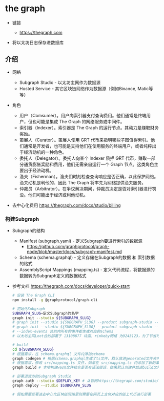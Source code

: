 # the graph
- 链接
    - https://thegraph.com

- 将以太坊日志保存进数据库

## 介绍
- 网络
    - Subgraph Studio - 以太坊主网作为数据源
    - Hosted Service - 其它区块链网络作为数据源（例如Binance, Matic等等）

- 角色
    - 用户（Comsumer）。用户向索引器支付查询费用。他们通常是终端用户，但也可能是集成 The Graph 的网络服务或中间件。
    - 索引器（Indexer）。索引器是 The Graph 的运行节点。其动力是赚取财务奖励。
    - 策展人（Curator）。策展人使用 GRT 代币来指明哪些子图值得索引。他们通常是开发者，也可能是支持他们在使用服务的终端用户，或者纯粹出于经济动机的一种角色。
    - 委托人（Delegator）。委托人向某个 Indexer 质押 GRT 代币，赚取一部分通货膨胀奖励和费用，他们无需亲自运行一个 Graph 节点。这类角色主要出于经济动机。
    - 渔夫（Fisherman）。渔夫们时刻检查查询响应是否正确，以此保护网络。渔夫动机是利他的，因此 The Graph 将率先为网络提供渔夫服务。
    - 仲裁员（Arbitrator）。在争议解决期间，仲裁员决定是否对索引器进行罚没。他们可能出于经济或利他动机。

- 去中心化费用 https://thegraph.com/docs/studio/billing

### 构建Subgraph
- Subgraph的结构
    - Manifest (subgraph.yaml) - 定义Subgraph要进行索引的数据源
        - https://github.com/graphprotocol/graph-node/blob/master/docs/subgraph-manifest.md
    - Schema (schema.graphql) - 定义存储在Subgraph的数据 和 索引数据的格式
    - AssemblyScript Mappings (mapping.ts) - 定义代码流程，将数据源的数据转为Subgraph定义的数据格式

- 参考文档 https://thegraph.com/docs/developer/quick-start
    ```bash
    # 安装 The Graph CLI 
    npm install -g @graphprotocol/graph-cli

    # 初始化Subgraph
    SUBGRAPH_SLUG=定义Subgraph的名字
    graph init --studio ${SUBGRAPH_SLUG}
    # graph init --studio ${SUBGRAPH_SLUG} --product subgraph-studio --index-events --network mainnet --contract-name Loot --from-contract 0xff9c1b15b16263c61d017ee9f65c50e4ae0113d7
    # graph init --studio ${SUBGRAPH_SLUG} --product subgraph-studio --index-events --network rinkeby --contract-name Loot --from-contract 0x117814e91a04067f11b5c16c75e8e21845a506ea
    # --index-events 合约内所有的事件都生成对应的schema
    # 以太坊主网Loot合约部署于 13108877 块高，rinkeby网络 为9243123，为了节省时间设置从特定的块高开始同步 dataSources[0].source.startBlock = 13108877

    # build
    cd ${SUBGRAPH_SLUG}
    # 根据需求，在 schema.graphql 文件内添加schema
    graph codegen # 根据schema.graphql生成了ts文件，默认放进generated文件夹内
    # 根据需求，修改 src/mapping.ts 文件，如果在 src/mapping.ts 内添加了新的事件则需要修改 subgraph.yaml 文件
    graph build # 本地构建wasm文件核实是否有语法错误，结果默认创建并放进build文件夹内

    # 部署进官方的Subgraph Studio
    graph auth --studio $DEPLOY_KEY # 从官网https://thegraph.com/studio/获取DEPLOY_KEY
    graph deploy --studio $SUBGRAPH_SLUG

    # 假如需要部署进去中心化区块链网络里则需要在网页上支付对应的链上代币进行部署
    ```